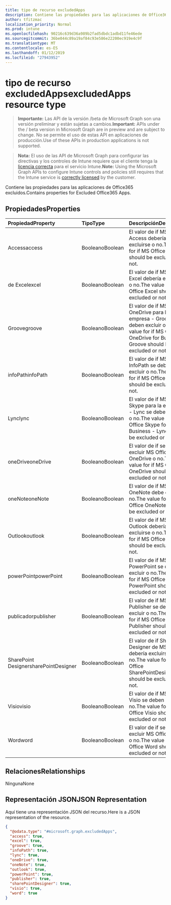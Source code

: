 ```yaml
---
title: tipo de recurso excludedApps
description: Contiene las propiedades para las aplicaciones de Office365 excluidos.
author: tfitzmac
localization_priority: Normal
ms.prod: intune
ms.openlocfilehash: 90216c639d36a989b2fad5dbdc1adbd11fe46ede
ms.sourcegitcommit: 36be044c89a19af84c93e586e22200ec919e4c9f
ms.translationtype: MT
ms.contentlocale: es-ES
ms.lasthandoff: 01/12/2019
ms.locfileid: "27943952"
---
```

# <a name="excludedapps-resource-type"></a><span data-ttu-id="0b6d2-103">tipo de recurso excludedApps</span><span class="sxs-lookup"><span data-stu-id="0b6d2-103">excludedApps resource type</span></span>

> <span data-ttu-id="0b6d2-104">**Importante:** Las API de la versión /beta de Microsoft Graph son una versión preliminar y están sujetas a cambios.</span><span class="sxs-lookup"><span data-stu-id="0b6d2-104">**Important:** APIs under the / beta version in Microsoft Graph are in preview and are subject to change.</span></span> <span data-ttu-id="0b6d2-105">No se permite el uso de estas API en aplicaciones de producción.</span><span class="sxs-lookup"><span data-stu-id="0b6d2-105">Use of these APIs in production applications is not supported.</span></span>

> <span data-ttu-id="0b6d2-106">**Nota:** El uso de las API de Microsoft Graph para configurar las directivas y los controles de Intune requiere que el cliente tenga la [licencia correcta](https://go.microsoft.com/fwlink/?linkid=839381) para el servicio Intune.</span><span class="sxs-lookup"><span data-stu-id="0b6d2-106">**Note:** Using the Microsoft Graph APIs to configure Intune controls and policies still requires that the Intune service is [correctly licensed](https://go.microsoft.com/fwlink/?linkid=839381) by the customer.</span></span>

<span data-ttu-id="0b6d2-107">Contiene las propiedades para las aplicaciones de Office365 excluidos.</span><span class="sxs-lookup"><span data-stu-id="0b6d2-107">Contains properties for Excluded Office365 Apps.</span></span>
## <a name="properties"></a><span data-ttu-id="0b6d2-108">Propiedades</span><span class="sxs-lookup"><span data-stu-id="0b6d2-108">Properties</span></span>
|<span data-ttu-id="0b6d2-109">Propiedad</span><span class="sxs-lookup"><span data-stu-id="0b6d2-109">Property</span></span>|<span data-ttu-id="0b6d2-110">Tipo</span><span class="sxs-lookup"><span data-stu-id="0b6d2-110">Type</span></span>|<span data-ttu-id="0b6d2-111">Descripción</span><span class="sxs-lookup"><span data-stu-id="0b6d2-111">Description</span></span>|
|:---|:---|:---|
|<span data-ttu-id="0b6d2-112">Access</span><span class="sxs-lookup"><span data-stu-id="0b6d2-112">access</span></span>|<span data-ttu-id="0b6d2-113">Booleano</span><span class="sxs-lookup"><span data-stu-id="0b6d2-113">Boolean</span></span>|<span data-ttu-id="0b6d2-114">El valor de if MS Office Access debería excluirse o no.</span><span class="sxs-lookup"><span data-stu-id="0b6d2-114">The value for if MS Office Access should be excluded or not.</span></span>|
|<span data-ttu-id="0b6d2-115">de Excel</span><span class="sxs-lookup"><span data-stu-id="0b6d2-115">excel</span></span>|<span data-ttu-id="0b6d2-116">Booleano</span><span class="sxs-lookup"><span data-stu-id="0b6d2-116">Boolean</span></span>|<span data-ttu-id="0b6d2-117">El valor de if MS Office Excel debería excluirse o no.</span><span class="sxs-lookup"><span data-stu-id="0b6d2-117">The value for if MS Office Excel should be excluded or not.</span></span>|
|<span data-ttu-id="0b6d2-118">Groove</span><span class="sxs-lookup"><span data-stu-id="0b6d2-118">groove</span></span>|<span data-ttu-id="0b6d2-119">Booleano</span><span class="sxs-lookup"><span data-stu-id="0b6d2-119">Boolean</span></span>|<span data-ttu-id="0b6d2-120">El valor de if MS Office OneDrive para la empresa - Groove se deben excluir o no.</span><span class="sxs-lookup"><span data-stu-id="0b6d2-120">The value for if MS Office OneDrive for Business - Groove should be excluded or not.</span></span>|
|<span data-ttu-id="0b6d2-121">infoPath</span><span class="sxs-lookup"><span data-stu-id="0b6d2-121">infoPath</span></span>|<span data-ttu-id="0b6d2-122">Booleano</span><span class="sxs-lookup"><span data-stu-id="0b6d2-122">Boolean</span></span>|<span data-ttu-id="0b6d2-123">El valor de if MS Office InfoPath se deben excluir o no.</span><span class="sxs-lookup"><span data-stu-id="0b6d2-123">The value for if MS Office InfoPath should be excluded or not.</span></span>|
|<span data-ttu-id="0b6d2-124">Lync</span><span class="sxs-lookup"><span data-stu-id="0b6d2-124">lync</span></span>|<span data-ttu-id="0b6d2-125">Booleano</span><span class="sxs-lookup"><span data-stu-id="0b6d2-125">Boolean</span></span>|<span data-ttu-id="0b6d2-126">El valor de if MS Office Skype para la empresa - Lync se deben excluir o no.</span><span class="sxs-lookup"><span data-stu-id="0b6d2-126">The value for if MS Office Skype for Business - Lync should be excluded or not.</span></span>|
|<span data-ttu-id="0b6d2-127">oneDrive</span><span class="sxs-lookup"><span data-stu-id="0b6d2-127">oneDrive</span></span>|<span data-ttu-id="0b6d2-128">Booleano</span><span class="sxs-lookup"><span data-stu-id="0b6d2-128">Boolean</span></span>|<span data-ttu-id="0b6d2-129">El valor de if se deben excluir MS Office OneDrive o no.</span><span class="sxs-lookup"><span data-stu-id="0b6d2-129">The value for if MS Office OneDrive should be excluded or not.</span></span>|
|<span data-ttu-id="0b6d2-130">oneNote</span><span class="sxs-lookup"><span data-stu-id="0b6d2-130">oneNote</span></span>|<span data-ttu-id="0b6d2-131">Booleano</span><span class="sxs-lookup"><span data-stu-id="0b6d2-131">Boolean</span></span>|<span data-ttu-id="0b6d2-132">El valor de if MS Office OneNote debe excluir o no.</span><span class="sxs-lookup"><span data-stu-id="0b6d2-132">The value for if MS Office OneNote should be excluded or not.</span></span>|
|<span data-ttu-id="0b6d2-133">Outlook</span><span class="sxs-lookup"><span data-stu-id="0b6d2-133">outlook</span></span>|<span data-ttu-id="0b6d2-134">Booleano</span><span class="sxs-lookup"><span data-stu-id="0b6d2-134">Boolean</span></span>|<span data-ttu-id="0b6d2-135">El valor de if MS Office Outlook debería excluirse o no.</span><span class="sxs-lookup"><span data-stu-id="0b6d2-135">The value for if MS Office Outlook should be excluded or not.</span></span>|
|<span data-ttu-id="0b6d2-136">powerPoint</span><span class="sxs-lookup"><span data-stu-id="0b6d2-136">powerPoint</span></span>|<span data-ttu-id="0b6d2-137">Booleano</span><span class="sxs-lookup"><span data-stu-id="0b6d2-137">Boolean</span></span>|<span data-ttu-id="0b6d2-138">El valor de if MS Office PowerPoint se deben excluir o no.</span><span class="sxs-lookup"><span data-stu-id="0b6d2-138">The value for if MS Office PowerPoint should be excluded or not.</span></span>|
|<span data-ttu-id="0b6d2-139">publicador</span><span class="sxs-lookup"><span data-stu-id="0b6d2-139">publisher</span></span>|<span data-ttu-id="0b6d2-140">Booleano</span><span class="sxs-lookup"><span data-stu-id="0b6d2-140">Boolean</span></span>|<span data-ttu-id="0b6d2-141">El valor de if MS Office Publisher se deben excluir o no.</span><span class="sxs-lookup"><span data-stu-id="0b6d2-141">The value for if MS Office Publisher should be excluded or not.</span></span>|
|<span data-ttu-id="0b6d2-142">SharePoint Designer</span><span class="sxs-lookup"><span data-stu-id="0b6d2-142">sharePointDesigner</span></span>|<span data-ttu-id="0b6d2-143">Booleano</span><span class="sxs-lookup"><span data-stu-id="0b6d2-143">Boolean</span></span>|<span data-ttu-id="0b6d2-144">El valor de if SharePoint Designer de MS Office debería excluirse o no.</span><span class="sxs-lookup"><span data-stu-id="0b6d2-144">The value for if MS Office SharePointDesigner should be excluded or not.</span></span>|
|<span data-ttu-id="0b6d2-145">Visio</span><span class="sxs-lookup"><span data-stu-id="0b6d2-145">visio</span></span>|<span data-ttu-id="0b6d2-146">Booleano</span><span class="sxs-lookup"><span data-stu-id="0b6d2-146">Boolean</span></span>|<span data-ttu-id="0b6d2-147">El valor de if MS Office Visio se deben excluir o no.</span><span class="sxs-lookup"><span data-stu-id="0b6d2-147">The value for if MS Office Visio should be excluded or not.</span></span>|
|<span data-ttu-id="0b6d2-148">Word</span><span class="sxs-lookup"><span data-stu-id="0b6d2-148">word</span></span>|<span data-ttu-id="0b6d2-149">Booleano</span><span class="sxs-lookup"><span data-stu-id="0b6d2-149">Boolean</span></span>|<span data-ttu-id="0b6d2-150">El valor de if se deben excluir MS Office Word o no.</span><span class="sxs-lookup"><span data-stu-id="0b6d2-150">The value for if MS Office Word should be excluded or not.</span></span>|

## <a name="relationships"></a><span data-ttu-id="0b6d2-151">Relaciones</span><span class="sxs-lookup"><span data-stu-id="0b6d2-151">Relationships</span></span>
<span data-ttu-id="0b6d2-152">Ninguna</span><span class="sxs-lookup"><span data-stu-id="0b6d2-152">None</span></span>
## <a name="json-representation"></a><span data-ttu-id="0b6d2-153">Representación JSON</span><span class="sxs-lookup"><span data-stu-id="0b6d2-153">JSON Representation</span></span>
<span data-ttu-id="0b6d2-154">Aquí tiene una representación JSON del recurso.</span><span class="sxs-lookup"><span data-stu-id="0b6d2-154">Here is a JSON representation of the resource.</span></span>
<!-- {
  "blockType": "resource",
  "@odata.type": "microsoft.graph.excludedApps"
}
-->
``` json
{
  "@odata.type": "#microsoft.graph.excludedApps",
  "access": true,
  "excel": true,
  "groove": true,
  "infoPath": true,
  "lync": true,
  "oneDrive": true,
  "oneNote": true,
  "outlook": true,
  "powerPoint": true,
  "publisher": true,
  "sharePointDesigner": true,
  "visio": true,
  "word": true
}
```





